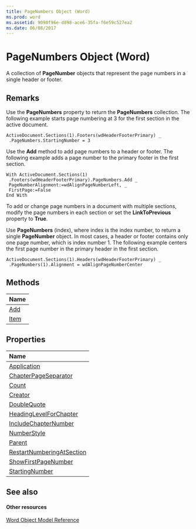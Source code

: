 ```yaml
---
title: PageNumbers Object (Word)
ms.prod: word
ms.assetid: 9090f96e-d898-ace6-35fa-f6e59c527ea2
ms.date: 06/08/2017
---
```



# PageNumbers Object (Word)

A collection of  **PageNumber** objects that represent the page numbers in a single header or footer.


## Remarks

Use the  **PageNumbers** property to return the **PageNumbers** collection. The following example starts page numbering at 3 for the first section in the active document.


```
ActiveDocument.Sections(1).Footers(wdHeaderFooterPrimary) _ 
 .PageNumbers.StartingNumber = 3
```

Use the  **Add** method to add page numbers to a header or footer. The following example adds a page number to the primary footer in the first section.




```
With ActiveDocument.Sections(1) 
 .Footers(wdHeaderFooterPrimary).PageNumbers.Add _ 
 PageNumberAlignment:=wdAlignPageNumberLeft, _ 
 FirstPage:=False 
End With
```

To add or change page numbers in a document with multiple sections, modify the page numbers in each section or set the  **LinkToPrevious** property to **True**.

Use  **PageNumbers** (index), where index is the index number, to return a single **PageNumber** object. In most cases, a header or footer contains only one page number, which is index number 1. The following example centers the first page number in the primary header in the first section.




```
ActiveDocument.Sections(1).Headers(wdHeaderFooterPrimary) _ 
 .PageNumbers(1).Alignment = wdAlignPageNumberCenter
```


## Methods



|**Name**|
|:-----|
|[Add](Word.PageNumbers.Add.md)|
|[Item](Word.PageNumbers.Item.md)|

## Properties



|**Name**|
|:-----|
|[Application](Word.PageNumbers.Application.md)|
|[ChapterPageSeparator](Word.PageNumbers.ChapterPageSeparator.md)|
|[Count](Word.PageNumbers.Count.md)|
|[Creator](Word.PageNumbers.Creator.md)|
|[DoubleQuote](Word.PageNumbers.DoubleQuote.md)|
|[HeadingLevelForChapter](Word.PageNumbers.HeadingLevelForChapter.md)|
|[IncludeChapterNumber](Word.PageNumbers.IncludeChapterNumber.md)|
|[NumberStyle](Word.PageNumbers.NumberStyle.md)|
|[Parent](Word.PageNumbers.Parent.md)|
|[RestartNumberingAtSection](Word.PageNumbers.RestartNumberingAtSection.md)|
|[ShowFirstPageNumber](Word.PageNumbers.ShowFirstPageNumber.md)|
|[StartingNumber](Word.PageNumbers.StartingNumber.md)|

## See also


#### Other resources


[Word Object Model Reference](http://msdn.microsoft.com/library/be452561-b436-bb9b-6f94-3faa9a74a6fd%28Office.15%29.aspx)
